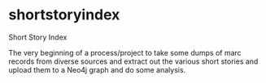 shortstoryindex
===============

Short Story Index

The very beginning of a process/project to take some dumps of marc records from diverse sources and extract out the various short stories and upload them to a Neo4j graph and do some analysis. 
